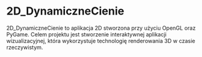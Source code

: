 # 2D_DynamiczneCienie
2D_DynamiczneCienie to aplikacja 2D stworzona przy użyciu OpenGL oraz PyGame. Celem projektu jest stworzenie interaktywnej aplikacji wizualizacyjnej, która wykorzystuje technologię renderowania 3D w czasie rzeczywistym.
